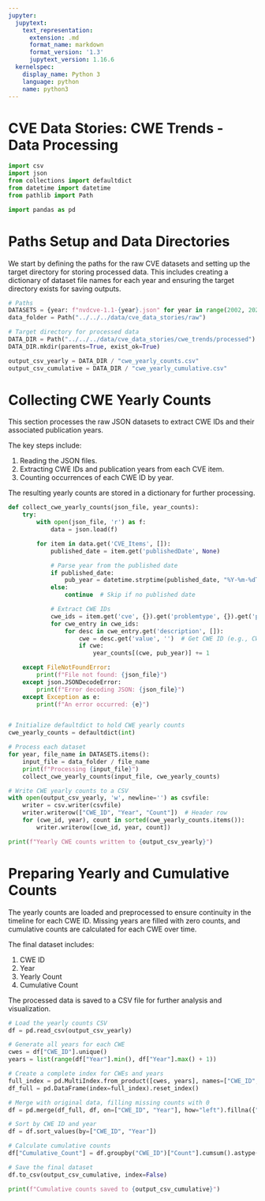 ```yaml
---
jupyter:
  jupytext:
    text_representation:
      extension: .md
      format_name: markdown
      format_version: '1.3'
      jupytext_version: 1.16.6
  kernelspec:
    display_name: Python 3
    language: python
    name: python3
---
```


# CVE Data Stories: CWE Trends - Data Processing


```python
import csv
import json
from collections import defaultdict
from datetime import datetime
from pathlib import Path

import pandas as pd
```

# Paths Setup and Data Directories

We start by defining the paths for the raw CVE datasets and setting up the target directory for storing processed data. This includes creating a dictionary of dataset file names for each year and ensuring the target directory exists for saving outputs.

```python
# Paths
DATASETS = {year: f"nvdcve-1.1-{year}.json" for year in range(2002, 2025)}
data_folder = Path("../../../data/cve_data_stories/raw")

# Target directory for processed data
DATA_DIR = Path("../../../data/cve_data_stories/cwe_trends/processed")
DATA_DIR.mkdir(parents=True, exist_ok=True)

output_csv_yearly = DATA_DIR / "cwe_yearly_counts.csv"
output_csv_cumulative = DATA_DIR / "cwe_yearly_cumulative.csv"
```

# Collecting CWE Yearly Counts

This section processes the raw JSON datasets to extract CWE IDs and their associated publication years.

The key steps include:
1. Reading the JSON files.
2. Extracting CWE IDs and publication years from each CVE item.
3. Counting occurrences of each CWE ID by year.

The resulting yearly counts are stored in a dictionary for further processing.

```python
def collect_cwe_yearly_counts(json_file, year_counts):
    try:
        with open(json_file, 'r') as f:
            data = json.load(f)

        for item in data.get('CVE_Items', []):
            published_date = item.get('publishedDate', None)

            # Parse year from the published date
            if published_date:
                pub_year = datetime.strptime(published_date, "%Y-%m-%dT%H:%MZ").year
            else:
                continue  # Skip if no published date

            # Extract CWE IDs
            cwe_ids = item.get('cve', {}).get('problemtype', {}).get('problemtype_data', [])
            for cwe_entry in cwe_ids:
                for desc in cwe_entry.get('description', []):
                    cwe = desc.get('value', '')  # Get CWE ID (e.g., CWE-79)
                    if cwe:
                        year_counts[(cwe, pub_year)] += 1

    except FileNotFoundError:
        print(f"File not found: {json_file}")
    except json.JSONDecodeError:
        print(f"Error decoding JSON: {json_file}")
    except Exception as e:
        print(f"An error occurred: {e}")


# Initialize defaultdict to hold CWE yearly counts
cwe_yearly_counts = defaultdict(int)

# Process each dataset
for year, file_name in DATASETS.items():
    input_file = data_folder / file_name
    print(f"Processing {input_file}")
    collect_cwe_yearly_counts(input_file, cwe_yearly_counts)

# Write CWE yearly counts to a CSV
with open(output_csv_yearly, 'w', newline='') as csvfile:
    writer = csv.writer(csvfile)
    writer.writerow(["CWE_ID", "Year", "Count"])  # Header row
    for (cwe_id, year), count in sorted(cwe_yearly_counts.items()):
        writer.writerow([cwe_id, year, count])

print(f"Yearly CWE counts written to {output_csv_yearly}")
```




# Preparing Yearly and Cumulative Counts

The yearly counts are loaded and preprocessed to ensure continuity in the timeline for each CWE ID. Missing years are filled with zero counts, and cumulative counts are calculated for each CWE over time.

The final dataset includes:
1. CWE ID
2. Year
3. Yearly Count
4. Cumulative Count

The processed data is saved to a CSV file for further analysis and visualization.

```python
# Load the yearly counts CSV
df = pd.read_csv(output_csv_yearly)

# Generate all years for each CWE
cwes = df["CWE_ID"].unique()
years = list(range(df["Year"].min(), df["Year"].max() + 1))

# Create a complete index for CWEs and years
full_index = pd.MultiIndex.from_product([cwes, years], names=["CWE_ID", "Year"])
df_full = pd.DataFrame(index=full_index).reset_index()

# Merge with original data, filling missing counts with 0
df = pd.merge(df_full, df, on=["CWE_ID", "Year"], how="left").fillna({"Count": 0})

# Sort by CWE ID and year
df = df.sort_values(by=["CWE_ID", "Year"])

# Calculate cumulative counts
df["Cumulative_Count"] = df.groupby("CWE_ID")["Count"].cumsum().astype(int)

# Save the final dataset
df.to_csv(output_csv_cumulative, index=False)

print(f"Cumulative counts saved to {output_csv_cumulative}")

```
